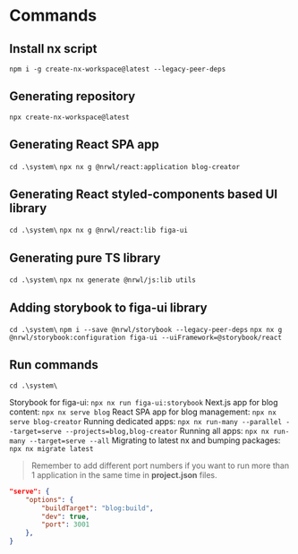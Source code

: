 # Commands

## Install nx script

`npm i -g create-nx-workspace@latest --legacy-peer-deps`

## Generating repository

`npx create-nx-workspace@latest`

## Generating React SPA app

`cd .\system\`
`npx nx g @nrwl/react:application blog-creator`

## Generating React styled-components based UI library

`cd .\system\`
`npx nx g @nrwl/react:lib figa-ui`

## Generating pure TS library

`cd .\system\`
`npx nx generate @nrwl/js:lib utils`

## Adding storybook to figa-ui library

`cd .\system\`
`npm i --save @nrwl/storybook --legacy-peer-deps`
`npx nx g @nrwl/storybook:configuration figa-ui --uiFramework=@storybook/react`

## Run commands

`cd .\system\`

Storybook for figa-ui: `npx nx run figa-ui:storybook`
Next.js app for blog content: `npx nx serve blog`
React SPA app for blog management: `npx nx serve blog-creator`
Running dedicated apps: `npx nx run-many --parallel --target=serve --projects=blog,blog-creator`
Running all apps: `npx nx run-many --target=serve --all`
Migrating to latest nx and bumping packages: `npx nx migrate latest`

> Remember to add different port numbers if you want to run more than 1 application in the same time in **project.json** files.

```json
"serve": {
    "options": {
        "buildTarget": "blog:build",
        "dev": true,
        "port": 3001
    },
}
```
